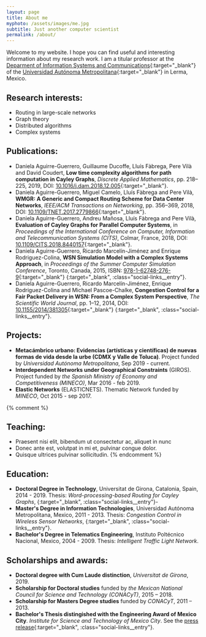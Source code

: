 ```yaml
---
layout: page
title: About me
myphoto: /assets/images/me.jpg
subtitle: Just another computer scientist
permalink: /about/
---
```


Welcome to my website. I hope you can find useful and interesting information about my research work. I am a titular professor at the [Deparment of Information Systems and Communications](http://www.ler.uam.mx/es/UAMLerma/DSIC){:target="_blank"} of the [Universidad Autónoma Metropolitana](http://www.ler.uam.mx){:target="_blank"} in Lerma, Mexico.

## Research interests:
- Routing in large-scale networks
- Graph theory
- Distributed algorithms
- Complex systems

## Publications:
- Daniela Aguirre-Guerrero, Guillaume Ducoffe, Lluís Fàbrega, Pere Vilà and David Coudert, **Low time complexity algorithms for path computation in Cayley Graphs**, *Discrete Applied Mathematics*, pp. 218–225, 2019, DOI: [10.1016/j.dam.2018.12.005](https://doi.org/10.1016/j.dam.2018.12.005){:target="_blank"}.
- Daniela Aguirre-Guerrero, Miguel Camelo, Lluís Fàbrega and Pere Vilà, **WMGR: A Generic and Compact Routing Scheme for Data Center Networks**, *IEEE/ACM Transactions on Networking*, pp. 356–369, 2018, DOI: [10.1109/TNET.2017.2779866](https://ieeexplore.ieee.org/document/8241839){:target="_blank"}.
- Daniela Aguirre-Guerrero, Andreu Mañosa, Lluís Fàbrega and Pere Vilà, **Evaluation of Cayley Graphs for Parallel Computer Systems**, in *Proceedings of the International Conference on Computer, Information and Telecommunication Systems (CITS)*, Colmar, France, 2018, DOI: [10.1109/CITS.2018.8440157](https://ieeexplore.ieee.org/document/8440157){:target="_blank"}.
- Daniela Aguirre-Guerrero, Ricardo Marcelín-Jiménez and Enrique Rodriguez-Colina, **WSN Simulation Model with a Complex Systems Approach**, in *Proceedings of the Summer Computer Simulation Conference*, Toronto, Canada, 2015, ISBN: [978-1-62748-276-9](http://dl.acm.org/citation.cfm?id=2557740){:target="_blank"} [<i class="fa fa-file-pdf-o fa-1.5x"></i>](../assets/pdf/wsn_sim_model_comp_sys_appr.pdf){:target="_blank", :class="social-links__entry"}.
- Daniela Aguirre-Guerrero, Ricardo Marcelín-Jiménez, Enrique Rodriguez-Colina and Michael Pascoe-Chalke, **Congestion Control for a Fair Packet Delivery in WSN: From a Complex System Perspective**, *The Scientific World Journal*, pp. 1–12, 2014, DOI: [10.1155/2014/381305](https://www.hindawi.com/journals/tswj/2014/381305){:target="_blank"} [<i class="fa fa-file-pdf-o fa-1.5x"></i>](http://downloads.hindawi.com/journals/tswj/2014/381305.pdf){:target="_blank", :class="social-links__entry"}.

## Projects:
- **Metacámbrico urbano: Evidencias (artísticas y científicas) de nuevas formas de vida desde la urbe (CDMX y Valle de Toluca)**. 
Project funded by *Universidad Autónoma Metropolitana*, Sep 2019 - current.
- **Interdependent Networks under Geographical Constraints** (GIROS). 
Project funded by *the Spanish Ministry of Economy and Competitiveness (MINECO)*, Mar 2016 - feb 2019.
- **Elastic Networks** (ELASTICNETS). Thematic Network funded by *MINECO*, Oct 2015 - sep 2017.

{% comment %}
## Teaching:
- Praesent nisi elit, bibendum ut consectetur ac, aliquet in nunc
- Donec ante est, volutpat in mi et, pulvinar congue dolor.
- Quisque ultrices pulvinar sollicitudin.
{% endcomment %}

## Education:
- **Doctoral Degree in Technology**, Universitat de Girona, Catalonia, Spain, 2014 - 2019.
Thesis: *Word-processing-based Routing for Cayley Graphs*, [<i class="fa fa-file-pdf-o fa-1.5x"></i>](https://www.tesisenred.net/bitstream/handle/10803/667410/tdag_20190515.pdf){:target="_blank", :class="social-links__entry"}-
- **Master's Degree in Information Technologies**, Universidad Autónoma Metropolitana, Mexico, 2011 - 2013.
Thesis: *Congestion Control in Wireless Sensor Networks*, [<i class="fa fa-file-pdf-o fa-1.5x"></i>](http://tesiuami.izt.uam.mx/uam/aspuam/presentatesis.php?recno=16121&docs=UAMI16121.pdf){:target="_blank", :class="social-links__entry"}.
- **Bachelor's Degree in Telematics Engineering**, Instituto Poltécnico Nacional, Mexico, 2004 - 2009. Thesis: *Intelligent Traffic Light Network*.

## Scholarships and awards:
- **Doctoral degree with Cum Laude distinction**, *Universitat de Girona*, 2019. 
- **Scholarship for Doctoral studies** funded by *the Mexican National Council for Science and Technology (CONACyT)*, 2015 – 2018. 
- **Scholarship for Masters Degree studies** funded by *CONACyT*, 2011 – 2013.
- **Bachelor's Thesis distingished with the Engineering Award of Mexico City**. *Institute for Science and Technology of Mexico City*. See the [press release](http://www.contenido.ccs.ipn.mx/G-802-2010-S.pdf){:target="_blank", :class="social-links__entry"}.
